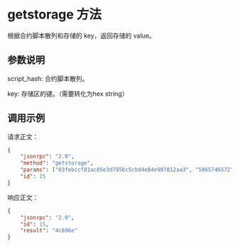 # getstorage 方法

根据合约脚本散列和存储的 key，返回存储的 value。

## 参数说明

script_hash: 合约脚本散列。

key: 存储区的键。（需要转化为hex string）

## 调用示例

请求正文：

```json
{
	"jsonrpc": "2.0",
	"method": "getstorage",
	"params": ["03febccf81ac85e3d795bc5cbd4e84e907812aa3", "5065746572"],
	"id": 15
}
```

响应正文：

```json
{
	"jsonrpc": "2.0",
	"id": 15,
	"result": "4c696e"
}
```

